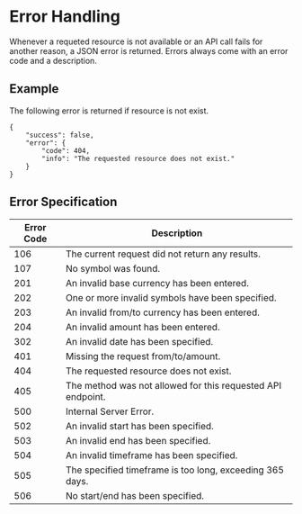 # Error Handling
Whenever a requeted resource is not available or an API call fails for another reason, a JSON error is returned. Errors always come with an error code and a description.

## Example
The following error is returned if resource is not exist.
```
{
    "success": false,
    "error": {
        "code": 404,
        "info": "The requested resource does not exist."
    }
}
```
## Error Specification
|Error Code|Description|
|---|---|
|106|The current request did not return any results.|
|107|No symbol was found.|
|201|An invalid base currency has been entered.|
|202|One or more invalid symbols have been specified.|
|203|An invalid from/to currency has been entered.|
|204|An invalid amount has been entered.|
|302|An invalid date has been specified.|
|401|Missing the request from/to/amount.|
|404|The requested resource does not exist.|
|405|The method was not allowed for this requested API endpoint.|
|500|Internal Server Error.|
|502|An invalid start has been specified.|
|503|An invalid end has been specified.|
|504|An invalid timeframe has been specified.|
|505|The specified timeframe is too long, exceeding 365 days.|
|506|No start/end has been specified.|
